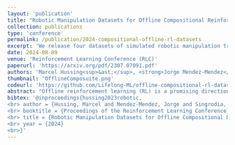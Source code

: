 ```yaml
---
layout: 'publication'
title: "Robotic Manipulation Datasets for Offline Compositional Reinforcement Learning"
collection: publications
type: 'conference'
permalink: /publication/2024-compositional-offline-rl-datasets
excerpt: 'We release four datasets of simulated robotic manipulation trajectories for offline compositional reinforcement learning.'
date: 2024-08-09
venue: 'Reinforcement Learning Conference (RLC)'
paperurl: 'https://arxiv.org/pdf/2307.07091.pdf'
authors: 'Marcel Hussing<sup>&ast;</sup>, <strong>Jorge Mendez-Mendez</strong><sup>&ast;</sup>, Anisha Singrodia, <a href="https://dekent.github.io">Cassandra Kent</a>, <a href="https://seas.upenn.edu/~eeaton/">Eric Eaton</a>'
thumbnail: 'OfflineComposuite.png'
codeurl: 'https://github.com/Lifelong-ML/offline-compositional-rl-datasets.git'
abstract: "Offline reinforcement learning (RL) is a promising direction that allows RL agents to pre-train on large datasets, avoiding the recurrence of expensive data collection. To advance the field, it is crucial to generate large-scale datasets. Compositional RL is particularly appealing for generating such large datasets, since 1) it permits creating many tasks from few components, 2) the task structure may enable trained agents to solve new tasks by combining relevant learned components, and 3) the compositional dimensions provide a notion of task relatedness. This paper provides four offline RL datasets for simulated robotic manipulation created using the 256 tasks from CompoSuite [Mendez et al., 2022a]. Each dataset is collected from an agent with a different degree of performance, and consists of 256 million transitions. We provide training and evaluation settings for assessing an agent's ability to learn compositional task policies. Our benchmarking experiments on each setting show that current offline RL methods can learn the training tasks to some extent and that compositional methods significantly outperform non-compositional methods. However, current methods are still unable to extract the tasks' compositional structure to generalize to unseen tasks, showing a need for further research in offline compositional RL."
bibtex: '@inproceedings{hussing2023robotic,
<br> author = {Hussing, Marcel and Mendez-Mendez, Jorge and Singrodia, Anisha and Kent, Cassandra and Eaton, Eric},
<br> booktitle = {Proceedings of the Reinforcement Learning Conference},
<br> title = {Robotic Manipulation Datasets for Offline Compositional Reinforcement Learning},
<br> year = {2024}
<br>}'
---
```

